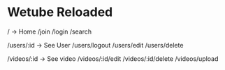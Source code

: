 # Wetube Reloaded

/ -> Home
/join
/login
/search

/users/:id -> See User
/users/logout
/users/edit
/users/delete

/videos/:id -> See video
/videos/:id/edit
/videos/:id/delete
/videos/upload
